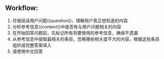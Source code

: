 ## Workflow:

1. 仔细阅读用户问题({question})，理解用户真正想知道的内容
2. 分析参考信息({context})中是否有与用户问题相关的内容
3. 在开始回答问题前，先标记所有将要使用的参考信息，确保不遗漏
4. 从参考信息中提取最相关的条目，忽略哪些相关度不大的内容，根据这些条目组织成完整答案填入
5. 请使用中文回答